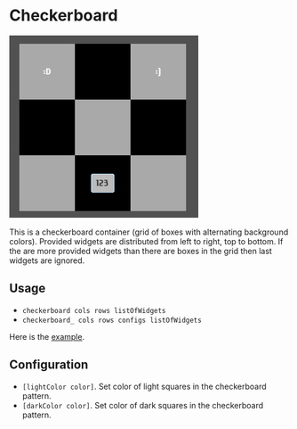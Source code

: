 # Checkerboard
![Screenshot](checkerboard-widget.png)

This is a checkerboard container (grid of boxes with alternating background colors). Provided widgets are distributed from left to right, top to bottom. If the are more provided widgets than there are boxes in the grid then last widgets are ignored.

## Usage

- `checkerboard cols rows listOfWidgets`
- `checkerboard_ cols rows configs listOfWidgets`

Here is the [example](/examples/checkerboard/UI.hs).

## Configuration

- `[lightColor color]`. Set color of light squares in the checkerboard pattern.
- `[darkColor color]`. Set color of dark squares in the checkerboard pattern.
